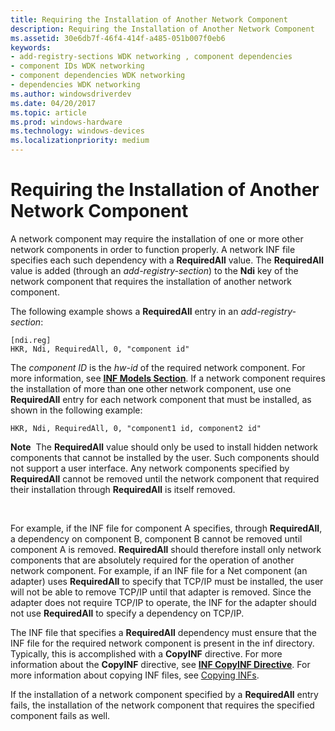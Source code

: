```yaml
---
title: Requiring the Installation of Another Network Component
description: Requiring the Installation of Another Network Component
ms.assetid: 30e6db7f-46f4-414f-a485-051b007f0eb6
keywords:
- add-registry-sections WDK networking , component dependencies
- component IDs WDK networking
- component dependencies WDK networking
- dependencies WDK networking
ms.author: windowsdriverdev
ms.date: 04/20/2017
ms.topic: article
ms.prod: windows-hardware
ms.technology: windows-devices
ms.localizationpriority: medium
---
```


# Requiring the Installation of Another Network Component





A network component may require the installation of one or more other network components in order to function properly. A network INF file specifies each such dependency with a **RequiredAll** value. The **RequiredAll** value is added (through an *add-registry-section*) to the **Ndi** key of the network component that requires the installation of another network component.

The following example shows a **RequiredAll** entry in an *add-registry-section*:

```INF
[ndi.reg]
HKR, Ndi, RequiredAll, 0, "component id"
```

The *component ID* is the *hw-id* of the required network component. For more information, see [**INF Models Section**](https://msdn.microsoft.com/library/windows/hardware/ff547456). If a network component requires the installation of more than one other network component, use one **RequiredAll** entry for each network component that must be installed, as shown in the following example:

```INF
HKR, Ndi, RequiredAll, 0, "component1 id, component2 id"
```

**Note**  The **RequiredAll** value should only be used to install hidden network components that cannot be installed by the user. Such components should not support a user interface. Any network components specified by **RequiredAll** cannot be removed until the network component that required their installation through **RequiredAll** is itself removed.

 

For example, if the INF file for component A specifies, through **RequiredAll**, a dependency on component B, component B cannot be removed until component A is removed. **RequiredAll** should therefore install only network components that are absolutely required for the operation of another network component. For example, if an INF file for a Net component (an adapter) uses **RequiredAll** to specify that TCP/IP must be installed, the user will not be able to remove TCP/IP until that adapter is removed. Since the adapter does not require TCP/IP to operate, the INF for the adapter should not use **RequiredAll** to specify a dependency on TCP/IP.

The INF file that specifies a **RequiredAll** dependency must ensure that the INF file for the required network component is present in the inf directory. Typically, this is accomplished with a **CopyINF** directive. For more information about the **CopyINF** directive, see [**INF CopyINF Directive**](https://msdn.microsoft.com/library/windows/hardware/ff547317). For more information about copying INF files, see [Copying INFs](https://msdn.microsoft.com/library/windows/hardware/ff540117).

If the installation of a network component specified by a **RequiredAll** entry fails, the installation of the network component that requires the specified component fails as well.

 

 





